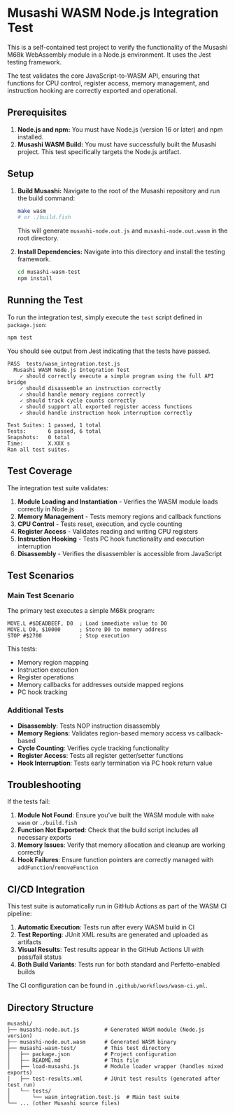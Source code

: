 # Musashi WASM Node.js Integration Test

This is a self-contained test project to verify the functionality of the Musashi M68k WebAssembly module in a Node.js environment. It uses the Jest testing framework.

The test validates the core JavaScript-to-WASM API, ensuring that functions for CPU control, register access, memory management, and instruction hooking are correctly exported and operational.

## Prerequisites

1. **Node.js and npm:** You must have Node.js (version 16 or later) and npm installed.
2. **Musashi WASM Build:** You must have successfully built the Musashi project. This test specifically targets the Node.js artifact.

## Setup

1. **Build Musashi:** Navigate to the root of the Musashi repository and run the build command:
   ```bash
   make wasm
   # or ./build.fish
   ```
   This will generate `musashi-node.out.js` and `musashi-node.out.wasm` in the root directory.

2. **Install Dependencies:** Navigate into this directory and install the testing framework.
   ```bash
   cd musashi-wasm-test
   npm install
   ```

## Running the Test

To run the integration test, simply execute the `test` script defined in `package.json`:

```bash
npm test
```

You should see output from Jest indicating that the tests have passed.

```
PASS  tests/wasm_integration.test.js
  Musashi WASM Node.js Integration Test
    ✓ should correctly execute a simple program using the full API bridge
    ✓ should disassemble an instruction correctly
    ✓ should handle memory regions correctly
    ✓ should track cycle counts correctly
    ✓ should support all exported register access functions
    ✓ should handle instruction hook interruption correctly

Test Suites: 1 passed, 1 total
Tests:       6 passed, 6 total
Snapshots:   0 total
Time:        X.XXX s
Ran all test suites.
```

## Test Coverage

The integration test suite validates:

1. **Module Loading and Instantiation** - Verifies the WASM module loads correctly in Node.js
2. **Memory Management** - Tests memory regions and callback functions
3. **CPU Control** - Tests reset, execution, and cycle counting
4. **Register Access** - Validates reading and writing CPU registers
5. **Instruction Hooking** - Tests PC hook functionality and execution interruption
6. **Disassembly** - Verifies the disassembler is accessible from JavaScript

## Test Scenarios

### Main Test Scenario
The primary test executes a simple M68k program:
```assembly
MOVE.L #$DEADBEEF, D0  ; Load immediate value to D0
MOVE.L D0, $10000      ; Store D0 to memory address
STOP #$2700            ; Stop execution
```

This tests:
- Memory region mapping
- Instruction execution
- Register operations
- Memory callbacks for addresses outside mapped regions
- PC hook tracking

### Additional Tests
- **Disassembly**: Tests NOP instruction disassembly
- **Memory Regions**: Validates region-based memory access vs callback-based
- **Cycle Counting**: Verifies cycle tracking functionality
- **Register Access**: Tests all register getter/setter functions
- **Hook Interruption**: Tests early termination via PC hook return value

## Troubleshooting

If the tests fail:

1. **Module Not Found**: Ensure you've built the WASM module with `make wasm` or `./build.fish`
2. **Function Not Exported**: Check that the build script includes all necessary exports
3. **Memory Issues**: Verify that memory allocation and cleanup are working correctly
4. **Hook Failures**: Ensure function pointers are correctly managed with `addFunction`/`removeFunction`

## CI/CD Integration

This test suite is automatically run in GitHub Actions as part of the WASM CI pipeline:

1. **Automatic Execution**: Tests run after every WASM build in CI
2. **Test Reporting**: JUnit XML results are generated and uploaded as artifacts
3. **Visual Results**: Test results appear in the GitHub Actions UI with pass/fail status
4. **Both Build Variants**: Tests run for both standard and Perfetto-enabled builds

The CI configuration can be found in `.github/workflows/wasm-ci.yml`.

## Directory Structure

```
musashi/
├── musashi-node.out.js        # Generated WASM module (Node.js version)
├── musashi-node.out.wasm      # Generated WASM binary
├── musashi-wasm-test/         # This test directory
│   ├── package.json           # Project configuration
│   ├── README.md              # This file
│   ├── load-musashi.js        # Module loader wrapper (handles mixed exports)
│   ├── test-results.xml       # JUnit test results (generated after test run)
│   └── tests/
│       └── wasm_integration.test.js  # Main test suite
└── ... (other Musashi source files)
```